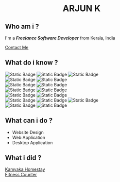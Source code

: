   <h1 align="center"> ARJUN K</h1>
<!--
**arjjunk/arjjunk** is a ✨ _special_ ✨ repository because its `README.md` (this file) appears on your GitHub profile.
Here are some ideas to get you started:
-->

## Who am i ?

 I'm a _**Freelance Software Developer**_ from Kerala, India

 [Contact Me](https://arjjunk.github.io)

## What do i know ?

![Static Badge](https://img.shields.io/badge/HTML-white?style=plastic&logo=html5)
![Static Badge](https://img.shields.io/badge/css-white?style=plastic&logo=css3&labelColor=blue&color=grey)
![Static Badge](https://img.shields.io/badge/Bootsrap-white?style=plastic&logo=bootstrap)  
![Static Badge](https://img.shields.io/badge/javascript-black?style=plastic&logo=javascript)
![Static Badge](https://img.shields.io/badge/react-white?style=plastic&logo=react&labelColor=black)  
![Static Badge](https://img.shields.io/badge/PHP-white?style=plastic&logo=php&labelColor=white&color=indigo)
![Static Badge](https://img.shields.io/badge/Perl-white?style=plastic&color=blue)  
![Static Badge](https://img.shields.io/badge/Python-white?style=plastic&logo=python&labelColor=white&color=black)
![Static Badge](https://img.shields.io/badge/django-white?style=plastic&logo=django&labelColor=darkgreen&color=darkgreen)  
![Static Badge](https://img.shields.io/badge/mysql-white?style=plastic&logo=mysql&labelColor=black&color=blue)
![Static Badge](https://img.shields.io/badge/postgresql-white?style=plastic&logo=postgresql&labelColor=black&color=blue)  
![Static Badge](https://img.shields.io/badge/-white?style=plastic&logo=C&labelColor=blue&color=blue)
![Static Badge](https://img.shields.io/badge/C%2B%2B-white?style=plastic&logo=C%2B%2B&labelColor=blue&color=blue)
![Static Badge](https://img.shields.io/badge/Java-white?style=plastic&logo=Java&logoColor=yellow&color=white)  
![Static Badge](https://img.shields.io/badge/git-white?style=plastic&logo=git&color=white)
![Static Badge](https://img.shields.io/badge/github-white?style=plastic&logo=github&logoColor=black&labelColor=white&color=black)

## What can i do ?

- Website Design
- Web Application
- Desktop Application

## What i did ?

[Kamyaka Homestay][kamyaka]  
[Fitness Counter][fitness]

[kamyaka]:https://kamyakahome.com
[fitness]:https://github.com/arjjunk/ai-fitness-counter

